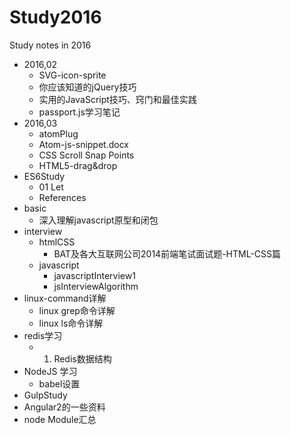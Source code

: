 # Study2016

Study notes in 2016

- 2016,02
	- SVG-icon-sprite
	- 你应该知道的jQuery技巧
	- 实用的JavaScript技巧、窍门和最佳实践
	- passport.js学习笔记
- 2016,03
 	- atomPlug
 	- Atom-js-snippet.docx
 	- CSS Scroll Snap Points
 	- HTML5-drag&drop
- ES6Study
 	- 01 Let
 	- References
- basic
	- 深入理解javascript原型和闭包 
- interview
	- htmlCSS
		- BAT及各大互联网公司2014前端笔试面试题-HTML-CSS篇
	- javascript
		- javascriptInterview1
		- jsInterviewAlgorithm
- linux-command详解
	- linux grep命令详解
	- linux ls命令详解
- redis学习
	- 1. Redis数据结构
- NodeJS 学习
	- babel设置
- GulpStudy
- Angular2的一些资料
- node Module汇总
